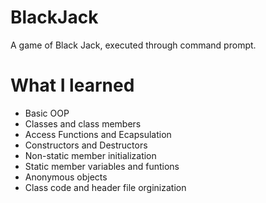 # BlackJack

A game of Black Jack, executed through command prompt.

# What I learned

* Basic OOP
* Classes and class members
* Access Functions and Ecapsulation
* Constructors and Destructors
* Non-static member initialization
* Static member variables and funtions
* Anonymous objects
* Class code and header file orginization
